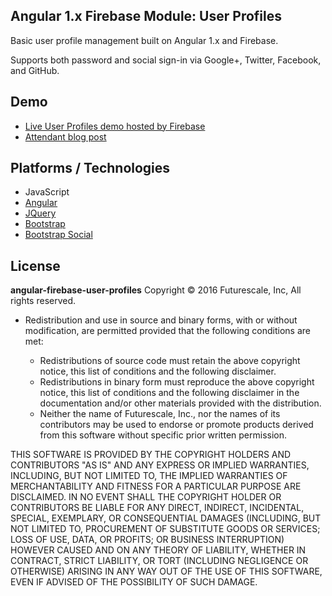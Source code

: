 ## Angular 1.x Firebase Module: User Profiles

Basic user profile management built on Angular 1.x and Firebase.

Supports both password and social sign-in via Google+, Twitter, Facebook, and GitHub.

## Demo
* [Live User Profiles demo hosted by Firebase](https://ng-user-profiles.firebaseapp.com)
* [Attendant blog post](http://cliffordhall.com/2016/03/user-profiles-angular-firebase/)

## Platforms / Technologies
* JavaScript
* [Angular](https://github.com/angular/angular.js)
* [JQuery](https://github.com/jquery/jquery)
* [Bootstrap](https://github.com/twbs/bootstrap)
* [Bootstrap Social](https://github.com/lipis/bootstrap-social)


## License
__angular-firebase-user-profiles__
Copyright © 2016 Futurescale, Inc, All rights reserved.

* Redistribution and use in source and binary forms, with or without modification, are permitted provided that the following conditions are met:

  * Redistributions of source code must retain the above copyright notice, this list of conditions and the following disclaimer.
  * Redistributions in binary form must reproduce the above copyright notice, this list of conditions and the following disclaimer in the documentation and/or other materials provided with the distribution.
  * Neither the name of Futurescale, Inc., nor the names of its contributors may be used to endorse or promote products derived from this software without specific prior written permission.

THIS SOFTWARE IS PROVIDED BY THE COPYRIGHT HOLDERS AND CONTRIBUTORS "AS IS" AND ANY EXPRESS OR IMPLIED WARRANTIES, INCLUDING, BUT NOT LIMITED TO, THE IMPLIED WARRANTIES OF MERCHANTABILITY AND FITNESS FOR A PARTICULAR PURPOSE ARE DISCLAIMED. IN NO EVENT SHALL THE COPYRIGHT HOLDER OR CONTRIBUTORS BE LIABLE FOR ANY DIRECT, INDIRECT, INCIDENTAL, SPECIAL, EXEMPLARY, OR CONSEQUENTIAL DAMAGES (INCLUDING, BUT NOT LIMITED TO, PROCUREMENT OF SUBSTITUTE GOODS OR SERVICES; LOSS OF USE, DATA, OR PROFITS; OR BUSINESS INTERRUPTION) HOWEVER CAUSED AND ON ANY THEORY OF LIABILITY, WHETHER IN CONTRACT, STRICT LIABILITY, OR TORT (INCLUDING NEGLIGENCE OR OTHERWISE) ARISING IN ANY WAY OUT OF THE USE OF THIS SOFTWARE, EVEN IF ADVISED OF THE POSSIBILITY OF SUCH DAMAGE.


